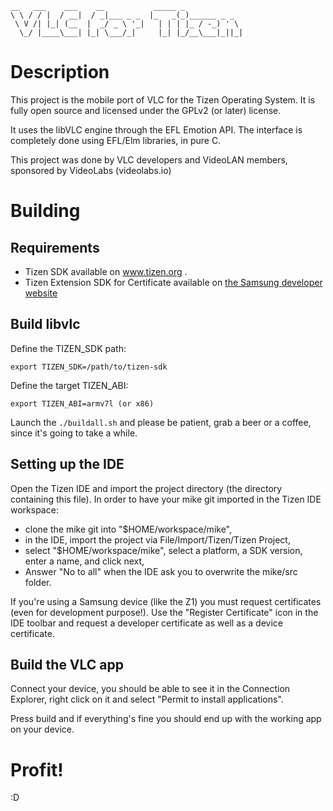     __   ___    ___    __           _____ _
    \ \ / / |  / __|  / _|___ _ _  |_   _(_)______ _ _
     \ V /| |_| (__  |  _/ _ \ '_|   | | | |_ / -_) ' \
      \_/ |____\___| |_| \___/_|     |_| |_/__\___|_||_|


# Description

This project is the mobile port of VLC for the Tizen Operating System.
It is fully open source and licensed under the GPLv2 (or later) license.

It uses the libVLC engine through the EFL Emotion API.
The interface is completely done using EFL/Elm libraries, in pure C.

This project was done by VLC developers and VideoLAN members, sponsored by
VideoLabs (videolabs.io)


# Building

## Requirements

* Tizen SDK available on www.tizen.org .
* Tizen Extension SDK for Certificate available on [the Samsung developer
  website](http://developer.samsung.com/samsung-z/)

## Build libvlc

Define the TIZEN_SDK path:

    export TIZEN_SDK=/path/to/tizen-sdk

Define the target TIZEN_ABI:

    export TIZEN_ABI=armv7l (or x86)

Launch the `./buildall.sh` and please be patient, grab a beer or a coffee, since
it's going to take a while.

## Setting up the IDE

Open the Tizen IDE and import the project directory (the directory containing
this file). In order to have your mike git imported in the Tizen IDE workspace:
- clone the mike git into "$HOME/workspace/mike",
- in the IDE, import the project via File/Import/Tizen/Tizen Project,
- select "$HOME/workspace/mike", select a platform, a SDK version, enter a
  name, and click next,
- Answer "No to all" when the IDE ask you to overwrite the mike/src folder.

If you're using a Samsung device (like the Z1) you must request certificates
(even for development purpose!). Use the "Register Certificate" icon in the IDE
toolbar and request a developer certificate as well as a device certificate.

## Build the VLC app

Connect your device, you should be able to see it in the Connection Explorer,
right click on it and select "Permit to install applications".

Press build and if everything's fine you should end up with the working app on
your device.

# Profit!

:D
